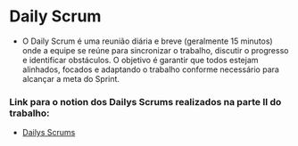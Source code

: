 
# Daily Scrum
- O Daily Scrum é uma reunião diária e breve (geralmente 15 minutos) onde a equipe se reúne para sincronizar o trabalho, discutir o progresso e identificar obstáculos. O objetivo é garantir que todos estejam alinhados, focados e adaptando o trabalho conforme necessário para alcançar a meta do Sprint. 
### Link para o notion dos Dailys Scrums realizados na parte II do trabalho:
- [Dailys Scrums]()
